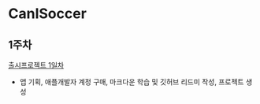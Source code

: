 # CanISoccer
## 1주차
[출시프로젝트 1일차](./workLog/20211115.md)
- 앱 기획, 애플개발자 계정 구매, 마크다운 학습 및 깃허브 리드미 작성, 프로젝트 생성
